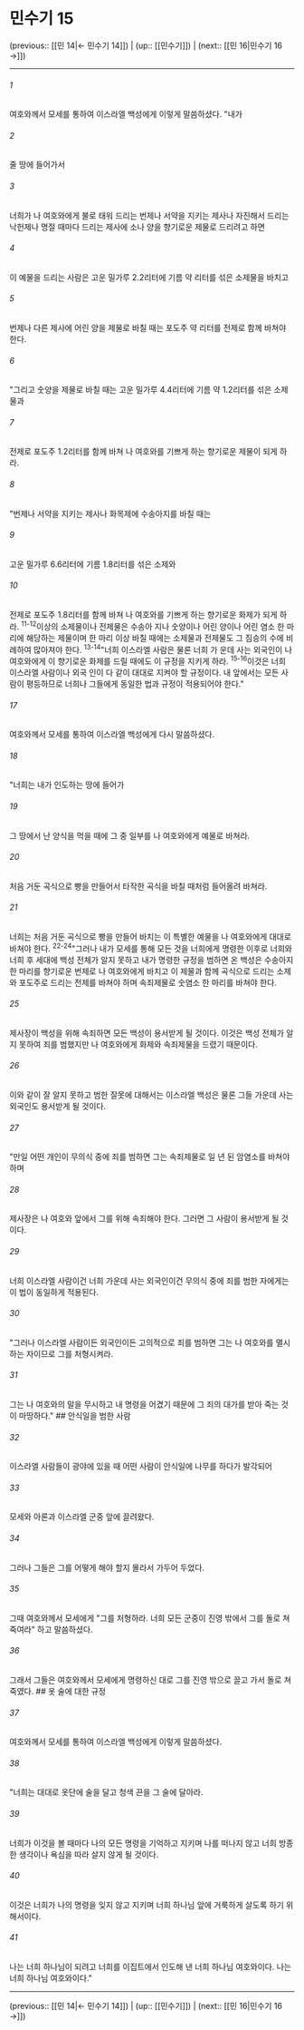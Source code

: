 # 민수기 15

(previous:: [[민 14|← 민수기 14]]) | (up:: [[민수기]]) | (next:: [[민 16|민수기 16 →]])

***




###### 1 

여호와께서 모세를 통하여 이스라엘 백성에게 이렇게 말씀하셨다. "내가 



###### 2 

줄 땅에 들어가서 



###### 3 

너희가 나 여호와에게 불로 태워 드리는 번제나 서약을 지키는 제사나 자진해서 드리는 낙헌제나 명절 때마다 드리는 제사에 소나 양을 향기로운 제물로 드리려고 하면 



###### 4 

이 예물을 드리는 사람은 고운 밀가루 2.2리터에 기름 약 리터를 섞은 소제물을 바치고 



###### 5 

번제나 다른 제사에 어린 양을 제물로 바칠 때는 포도주 약 리터를 전제로 함께 바쳐야 한다. 



###### 6 

"그리고 숫양을 제물로 바칠 때는 고운 밀가루 4.4리터에 기름 약 1.2리터를 섞은 소제물과 



###### 7 

전제로 포도주 1.2리터를 함께 바쳐 나 여호와를 기쁘게 하는 향기로운 제물이 되게 하라. 



###### 8 

"번제나 서약을 지키는 제사나 화목제에 수송아지를 바칠 때는 



###### 9 

고운 밀가루 6.6리터에 기름 1.8리터를 섞은 소제와 



###### 10 

전제로 포도주 1.8리터를 함께 바쳐 나 여호와를 기쁘게 하는 향기로운 화제가 되게 하라. <sup class="versenum">11-12</sup>이상의 소제물이나 전제물은 수송아 지나 숫양이나 어린 양이나 어린 염소 한 마리에 해당하는 제물이며 한 마리 이상 바칠 때에는 소제물과 전제물도 그 짐승의 수에 비례하여 많아져야 한다. <sup class="versenum">13-14</sup>"너희 이스라엘 사람은 물론 너희 가 운데 사는 외국인이 나 여호와에게 이 향기로운 화제를 드릴 때에도 이 규정을 지키게 하라. <sup class="versenum">15-16</sup>이것은 너희 이스라엘 사람이나 외국 인이 다 같이 대대로 지켜야 할 규정이다. 내 앞에서는 모든 사람이 평등하므로 너희나 그들에게 동일한 법과 규정이 적용되어야 한다." 



###### 17 

여호와께서 모세를 통하여 이스라엘 백성에게 다시 말씀하셨다. 



###### 18 

"너희는 내가 인도하는 땅에 들어가 



###### 19 

그 땅에서 난 양식을 먹을 때에 그 중 일부를 나 여호와에게 예물로 바쳐라. 



###### 20 

처음 거둔 곡식으로 빵을 만들어서 타작한 곡식을 바칠 때처럼 들어올려 바쳐라. 



###### 21 

너희는 처음 거둔 곡식으로 빵을 만들어 바치는 이 특별한 예물을 나 여호와에게 대대로 바쳐야 한다. <sup class="versenum">22-24</sup>"그러나 내가 모세를 통해 모든 것을 너희에게 명령한 이후로 너희와 너희 후 세대에 백성 전체가 알지 못하고 내가 명령한 규정을 범하면 온 백성은 수송아지 한 마리를 향기로운 번제로 나 여호와에게 바치고 이 제물과 함께 곡식으로 드리는 소제와 포도주로 드리는 전제를 바쳐야 하며 속죄제물로 숫염소 한 마리를 바쳐야 한다. 



###### 25 

제사장이 백성을 위해 속죄하면 모든 백성이 용서받게 될 것이다. 이것은 백성 전체가 알지 못하여 죄를 범했지만 나 여호와에게 화제와 속죄제물을 드렸기 때문이다. 



###### 26 

이와 같이 잘 알지 못하고 범한 잘못에 대해서는 이스라엘 백성은 물론 그들 가운데 사는 외국인도 용서받게 될 것이다. 



###### 27 

"만일 어떤 개인이 무의식 중에 죄를 범하면 그는 속죄제물로 일 년 된 암염소를 바쳐야 하며 



###### 28 

제사장은 나 여호와 앞에서 그를 위해 속죄해야 한다. 그러면 그 사람이 용서받게 될 것이다. 



###### 29 

너희 이스라엘 사람이건 너희 가운데 사는 외국인이건 무의식 중에 죄를 범한 자에게는 이 법이 동일하게 적용된다. 



###### 30 

"그러나 이스라엘 사람이든 외국인이든 고의적으로 죄를 범하면 그는 나 여호와를 멸시하는 자이므로 그를 처형시켜라. 



###### 31 

그는 나 여호와의 말을 무시하고 내 명령을 어겼기 때문에 그 죄의 대가를 받아 죽는 것이 마땅하다." ## 안식일을 범한 사람 



###### 32 

이스라엘 사람들이 광야에 있을 때 어떤 사람이 안식일에 나무를 하다가 발각되어 



###### 33 

모세와 아론과 이스라엘 군중 앞에 끌려왔다. 



###### 34 

그러나 그들은 그를 어떻게 해야 할지 몰라서 가두어 두었다. 



###### 35 

그때 여호와께서 모세에게 "그를 처형하라. 너희 모든 군중이 진영 밖에서 그를 돌로 쳐죽여라" 하고 말씀하셨다. 



###### 36 

그래서 그들은 여호와께서 모세에게 명령하신 대로 그를 진영 밖으로 끌고 가서 돌로 쳐죽였다. ## 옷 술에 대한 규정 



###### 37 

여호와께서 모세를 통하여 이스라엘 백성에게 이렇게 말씀하셨다. 



###### 38 

"너희는 대대로 옷단에 술을 달고 청색 끈을 그 술에 달아라. 



###### 39 

너희가 이것을 볼 때마다 나의 모든 명령을 기억하고 지키며 나를 떠나지 않고 너희 방종한 생각이나 욕심을 따라 살지 않게 될 것이다. 



###### 40 

이것은 너희가 나의 명령을 잊지 않고 지키며 너희 하나님 앞에 거룩하게 살도록 하기 위해서이다. 



###### 41 

나는 너희 하나님이 되려고 너희를 이집트에서 인도해 낸 너희 하나님 여호와이다. 나는 너희 하나님 여호와이다."

***

(previous:: [[민 14|← 민수기 14]]) | (up:: [[민수기]]) | (next:: [[민 16|민수기 16 →]])
